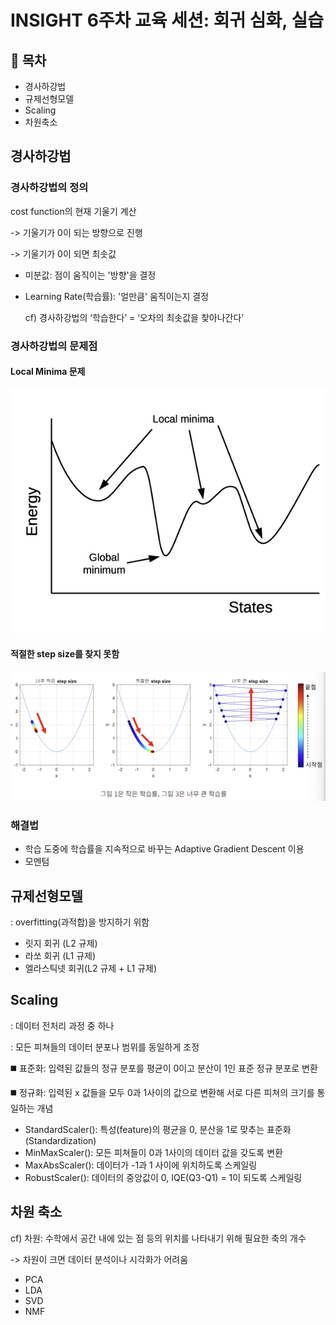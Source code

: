 # INSIGHT 6주차 교육 세션: 회귀 심화, 실습

## 📌 목차
- 경사하강법
- 규제선형모델
- Scaling
- 차원축소

## 경사하강법
### 경사하강법의 정의
cost function의 현재 기울기 계산 

-> 기울기가 0이 되는 방향으로 진행 

-> 기울기가 0이 되면 최솟값

- 미분값: 점이 움직이는 '방향'을 결정
- Learning Rate(학습률): '얼만큼' 움직이는지 결정

    cf) 경사하강법의 ‘학습한다’ = ‘오차의 최솟값을 찾아나간다’

### 경사하강법의 문제점
#### Local Minima 문제
![Alt text](image.png)
#### 적절한 step size를 찾지 못함
![Alt text](image-1.png)

### 해결법
- 학습 도중에 학습률을 지속적으로 바꾸는 Adaptive Gradient Descent 이용
- 모멘텀

## 규제선형모델
: overfitting(과적합)을 방지하기 위함

- 릿지 회귀 (L2 규제)
- 라쏘 회귀 (L1 규제)
- 엘라스틱넷 회귀(L2 규제 + L1 규제)

## Scaling
: 데이터 전처리 과정 중 하나

: 모든 피쳐들의 데이터 분포나 범위를 동일하게 조정

◼️ 표준화: 입력된 값들의 정규 분포를 평균이 0이고 분산이 1인 표준 정규 분포로 변환

◼️ 정규화: 입력된 x 값들을 모두 0과 1사이의 값으로 변환해 서로 다른 피쳐의 크기를 통일하는 개념

- StandardScaler(): 특성(feature)의 평균을 0, 분산을 1로 맞추는 표준화(Standardization)
- MinMaxScaler(): 모든 피쳐들이 0과 1사이의 데이터 값을 갖도록 변환
- MaxAbsScaler(): 데이터가 -1과 1 사이에 위치하도록 스케일링
- RobustScaler(): 데이터의 중앙값이 0, IQE(Q3-Q1) = 1이 되도록 스케일링

## 차원 축소
cf) 차원: 수학에서 공간 내에 있는 점 등의 위치를 나타내기 위해 필요한 축의 개수

-> 차원이 크면 데이터 분석이나 시각화가 어려움
- PCA
- LDA
- SVD
- NMF




